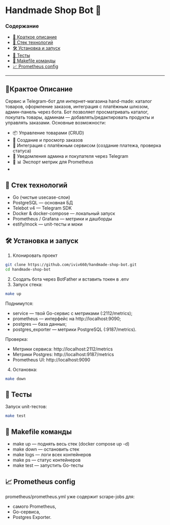 # Handmade Shop Bot 🧶

### Cодержание
- [📄 Краткое описание](#-крактое-описание)
- [🚀 Стек технологий](#-стек-технологий)
- [🛠️ Установка и запуск](#️-установка-и-запуск)
- [🧪 Тесты](#-тесты)
- [📜 Makefile команды](#-makefile-команды)
- [📈 Prometheus config](#-prometheus-config)
---
## 📄Крактое Описание
Сервис и Telegram-бот для интернет-магазина hand-made: каталог товаров, оформление заказов, интеграция с платёжным шлюзом, админ-панель через бота. Бот позволяет просматривать каталог, покупать товары, админам — добавлять/редактировать продукты и управлять заказами.
Основные возможности:
- 📦 Управление товарами (CRUD)
- 🛒 Создание и просмотр заказов
- 🔗 Интеграция с платёжным сервисом (создание платежа, проверка статуса)
- 🔔 Уведомления админа и покупателя через Telegram
- 🔔 📊 Экспорт метрик для Prometheus
- 
## 🚀 Стек технологий
- Go (чистые usecase-слои)
- PostgreSQL — основная БД
- Telebot v4 — Telegram SDK
- Docker & docker-compose — локальный запуск
- Prometheus / Grafana — метрики и дашборды
- estify/mock — unit-тесты и моки

## 🛠️ Установка и запуск

1. Клонировать проект
```bash
git clone https://github.com/iviv660/handmade-shop-bot.git
cd handmade-shop-bot
```
2. Создать бота через BotFather и вставить токен в .env
3. Запуск стека:
```bash
make up
```
Поднимутся: 
- service — твой Go-сервис с метриками (:2112/metrics);
- prometheus — интерфейс на http://localhost:9090;
- postgres — база данных;
- postgres_exporter — метрики PostgreSQL (:9187/metrics). 

Проверка:
- Метрики сервиса: http://localhost:2112/metrics 
- Метрики Postgres: http://localhost:9187/metrics 
- Prometheus UI: http://localhost:9090
4. Остановка:
```bash
make down 
```

## 🧪 Тесты
Запуск unit-тестов:
```bash 
make test
```

## 📜 Makefile команды

- make up — поднять весь стек (docker compose up -d)
- make down — остановить стек
- make logs — логи всех контейнеров
- make ps — статус контейнеров
- make test — запустить Go-тесты

## 📈 Prometheus config
prometheus/prometheus.yml уже содержит scrape-jobs для:
- самого Prometheus,
- Go-сервиса,
- Postgres Exporter.